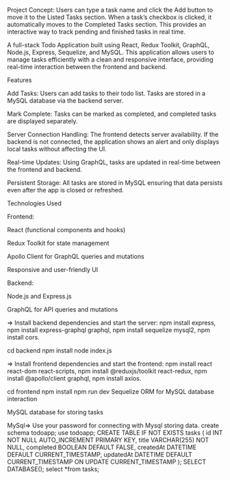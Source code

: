 Project Concept:
Users can type a task name and click the Add button to move it to the Listed Tasks section. When a task’s checkbox is clicked, it automatically moves to the Completed Tasks section. This provides an interactive way to track pending and finished tasks in real time.

A full-stack Todo Application built using React, Redux Toolkit, GraphQL, Node.js, Express, Sequelize, and MySQL. This application allows users to manage tasks efficiently with a clean and responsive interface, providing real-time interaction between the frontend and backend.

Features

Add Tasks: Users can add tasks to their todo list. Tasks are stored in a MySQL database via the backend server.

Mark Complete: Tasks can be marked as completed, and completed tasks are displayed separately.

Server Connection Handling: The frontend detects server availability. If the backend is not connected, the application shows an alert and only displays local tasks without affecting the UI.

Real-time Updates: Using GraphQL, tasks are updated in real-time between the frontend and backend.

Persistent Storage: All tasks are stored in MySQL ensuring that data persists even after the app is closed or refreshed.

Technologies Used

Frontend:

React (functional components and hooks)

Redux Toolkit for state management

Apollo Client for GraphQL queries and mutations

Responsive and user-friendly UI

Backend:

Node.js and Express.js

GraphQL for API queries and mutations

=> Install backend dependencies and start the server:
npm install express,
npm install express-graphql graphql,
npm install sequelize mysql2,
npm install cors.

cd backend
npm install
node index.js

=> Install frontend dependencies and start the frontend:
npm install react react-dom react-scripts,
npm install @reduxjs/toolkit react-redux,
npm install @apollo/client graphql,
npm install axios.

cd frontend
npm install
npm run dev
Sequelize ORM for MySQL database interaction

MySQL database for storing tasks

MySql=> Use your password for connecting with Mysql storing data.
create schema todoapp;
use todoapp;
CREATE TABLE IF NOT EXISTS tasks (
  id INT NOT NULL AUTO_INCREMENT PRIMARY KEY,
  title VARCHAR(255) NOT NULL,
  completed BOOLEAN DEFAULT FALSE,
  createdAt DATETIME DEFAULT CURRENT_TIMESTAMP,
  updatedAt DATETIME DEFAULT CURRENT_TIMESTAMP ON UPDATE CURRENT_TIMESTAMP
);
SELECT DATABASE();
select *from tasks;
